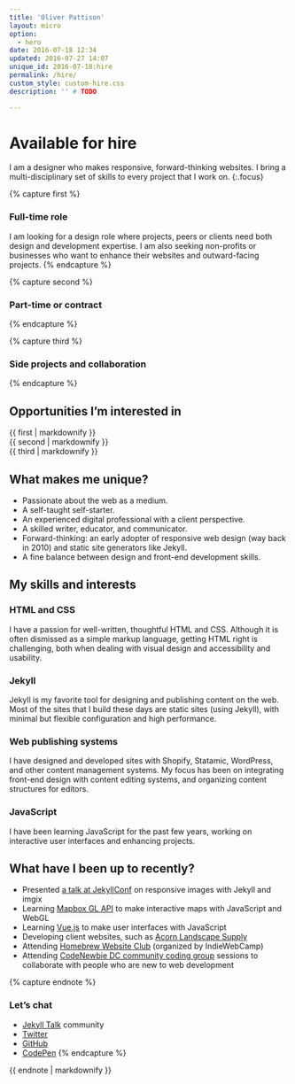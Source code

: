 ```yaml
---
title: 'Oliver Pattison'
layout: micro
option:
  - hero
date: 2016-07-18 12:34
updated: 2016-07-27 14:07
unique_id: 2016-07-18:hire
permalink: /hire/
custom_style: custom-hire.css
description: '' # TODO

---
```


# Available for hire

I am a designer who makes responsive, forward-thinking websites. I bring a multi-disciplinary set of skills to every project that I work on.
{:.focus}

{% capture first %}
### Full-time role

I am looking for a design role where projects, peers or clients need both design and development expertise. I am also seeking non-profits or businesses who want to enhance their websites and outward-facing projects.
{% endcapture %}

{% capture second %}
### Part-time or contract
{% endcapture %}

{% capture third %}
### Side projects and collaboration
{% endcapture %}

## Opportunities I’m interested in

<section class="opportunities">
  <div class="opportunities-item--first">
    {{ first | markdownify }}
  </div>

  <div class="opportunities-item--second">
    {{ second | markdownify }}
  </div>

  <div class="opportunities-item--third">
    {{ third | markdownify }}
  </div>
</section>


## What makes me unique?

- Passionate about the web as a medium.
- A self-taught self-starter.
- An experienced digital professional with a client perspective.
- A skilled writer, educator, and communicator.
- Forward-thinking: an early adopter of responsive web design (way back in 2010) and static site generators like Jekyll.
- A fine balance between design and front-end development skills.

<section class="skills">
  <h2>My skills and interests</h2>

  <div class="skills-item">
  <h3>HTML and CSS</h3>
  <p>I have a passion for well-written, thoughtful HTML and CSS. Although it is often dismissed as a simple markup language, getting HTML right is challenging, both when dealing with visual design and accessibility and usability.</p>
  </div>

  <div class="skills-item">
  <h3>Jekyll</h3>
  <p>Jekyll is my favorite tool for designing and publishing content on the web. Most of the sites that I build these days are static sites (using Jekyll), with minimal but flexible configuration and high performance.</p>
  </div>

  <div class="skills-item">
  <h3>Web publishing systems</h3>
  <p>I have designed and developed sites with Shopify, Statamic, WordPress, and other content management systems. My focus has been on integrating front-end design with content editing systems, and organizing content structures for editors.</p>
  </div>

  <div class="skills-item">
  <h3>JavaScript</h3>
  <p>I have been learning JavaScript for the past few years, working on interactive user interfaces and enhancing projects.</p>
  </div>
</section>

## What have I been up to recently?

- Presented [a talk at JekyllConf](https://olivermak.es/2016/05/jekyllconf-responsive-images/) on responsive images with Jekyll and imgix
- Learning [Mapbox GL API](https://www.mapbox.com/mapbox-gl-js/api/) to make interactive maps with JavaScript and WebGL
- Learning [Vue.js](http://vuejs.org) to make user interfaces with JavaScript
- Developing client websites, such as [Acorn Landscape Supply](http://acornlandscapesupply.ca)
- Attending [Homebrew Website Club](https://indieweb.org/Homebrew_Website_Club) (organized by IndieWebCamp)
- Attending [CodeNewbie DC community coding group](http://www.meetup.com/CodeNewbie-DC/) sessions to collaborate with people who are new to web development

{% capture endnote %}
### Let’s chat

- [Jekyll Talk](https://talk.jekyllrb.com/) community
- [Twitter](https://twitter.com/olivermakes)
- [GitHub](https://github.com/opattison/olivermakes)
- [CodePen](http://codepen.io/opattison/)
{% endcapture %}

<aside class="ancillary--endnotes">

{{ endnote | markdownify }}

</aside>
